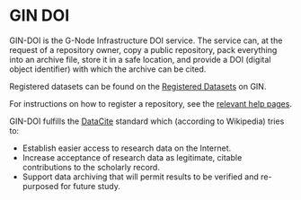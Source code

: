# GIN DOI
GIN-DOI is the G-Node Infrastructure DOI service.
The service can, at the request of a repository owner, copy a public repository, pack everything into an archive file, store it in a safe location, and provide a DOI (digital object identifier) with which the archive can be cited.

Registered datasets can be found on the [Registered Datasets](https://doi.gin.g-node.org) on GIN.

For instructions on how to register a repository, see the [relevant help pages](https://gin.g-node.org/G-Node/Info/wiki/DOIfile).

GIN-DOI fulfills the [DataCite](https://www.datacite.org/) standard which (according to Wikipedia) tries to:
* Establish easier access to research data on the Internet.
* Increase acceptance of research data as legitimate, citable contributions to the scholarly record.
* Support data archiving that will permit results to be verified and re-purposed for future study.
